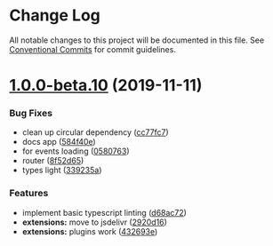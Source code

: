 # Change Log

All notable changes to this project will be documented in this file.
See [Conventional Commits](https://conventionalcommits.org) for commit guidelines.

# [1.0.0-beta.10](https://github.com/fiction-com/factor/compare/v1.0.0-beta.9...v1.0.0-beta.10) (2019-11-11)


### Bug Fixes

* clean up circular dependency ([cc77fc7](https://github.com/fiction-com/factor/commit/cc77fc7fe87a52ba1a9cd5303cbb0c9015a0ae52))
* docs app ([584f40e](https://github.com/fiction-com/factor/commit/584f40eb29ee4dea822411d2b2ebdb62aec20f40))
* for events loading ([0580763](https://github.com/fiction-com/factor/commit/0580763949ddc1c26ccd585959389c925b79a3b1))
* router ([8f52d65](https://github.com/fiction-com/factor/commit/8f52d65a5a1cf236522087db8ad6013b3c4e6cb6))
* types light ([339235a](https://github.com/fiction-com/factor/commit/339235a3ba909a0c5a17743268dd972d8a0ae8c4))


### Features

* implement basic typescript linting ([d68ac72](https://github.com/fiction-com/factor/commit/d68ac72d72b93712a55269b3bd71a0d0e741b519))
* **extensions:** move to jsdelivr ([2920d16](https://github.com/fiction-com/factor/commit/2920d163c777dd95e342f46505b771001e24d41d))
* **extensions:** plugins work ([432693e](https://github.com/fiction-com/factor/commit/432693ed993e6a55a24c672186b4988cc120aaf0))
